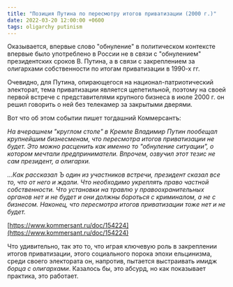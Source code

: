 ```yaml
---
title: "Позиция Путина по пересмотру итогов приватизации (2000 г.)"
date: 2022-03-20 12:00:00 +0600
tags: oligarchy putinism
---
```

Оказывается, впервые слово "обнуление" в политическом контексте впервые было употреблено в России не в связи с "обнулением" президентских сроков В. Путина, а в связи с закреплением за олигархами собственности по итогам приватизации в 1990-х гг.

Очевидно, для Путина, опирающегося на национал-патриотический электорат, тема приватизации является щепетильной, поэтому на своей первой встрече с представителями крупного бизнеса в июле 2000 г. он решил говорить о ней без телекамер за закрытыми дверями.

Вот что об этом событии пишет тогдашний Коммерсантъ:

_На вчерашнем "круглом столе" в Кремле Владимир Путин пообещал крупнейшим бизнесменам, что пересмотра итогов приватизации не будет. Это можно расценить как именно то "обнуление ситуации", о котором мечтали предприниматели. Впрочем, озвучил этот тезис не сам президент, а олигархи._

_...Как рассказал Ъ один из участников встречи, президент сказал все то, что от него и ждали. Что необходимо укреплять право частной собственности. Что установки на травлю у правоохранительных органов нет и не будет и они должны бороться с криминалом, а не с бизнесом. Наконец, что пересмотра итогов приватизации тоже нет и не будет._

[https://www.kommersant.ru/doc/154224](https://www.kommersant.ru/doc/154224)


Что удивительно, так это то, что играя ключевую роль в закреплении итогов приватизации, этого социального порока эпохи ельцинизма, среди своего электората он, напротив, пытается выстраивать имидж _борца с олигархами_. Казалось бы, это абсурд, но как показывает практика, это работает.
